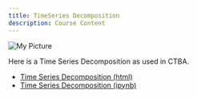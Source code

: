 ```yaml
---
title: TimeSeries Decomposition
description: Course Content
---
```


![My Picture](decomp-examply.png)

Here is a Time Series Decomposition as used in CTBA.
- [Time Series Decomposition (html)](TimeSeries.html)
- [Time Series Decomposition (ipynb)](TimeSeries.ipynb)
